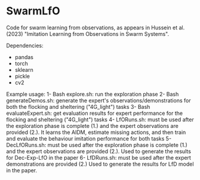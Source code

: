 # SwarmLfO
Code for swarm learning from observations, as appears in Hussein et al. (2023) "Imitation Learning from Observations in Swarm Systems".

Dependencies:
- pandas
- torch
- sklearn
- pickle
- cv2

Example usage:
1- Bash explore.sh: run the exploration phase 
2- Bash generateDemos.sh:  generate the expert's observations/demonstrations for both the flocking and sheltering ("4G_light") tasks
3- Bash evaluateExpert.sh: get evaluation results for expert performance for the flocking and sheltering ("4G_light") tasks
4- LfORuns.sh: must be used after the exploration phase is complete (1.) and the expert observations are provided (2.). It learns the AIDM, estimate missing actions, and then train and evaluate the behaviour imitation performance for both tasks
5- DecLfORuns.sh: must be used after the exploration phase is complete (1.) and the expert observations are provided (2.). Used to generate the results for Dec-Exp-LfO  in the paper
6- LfDRuns.sh:   must be used after the expert demonstrations are provided (2.) Used to generate the results for LfD model in the paper. 




